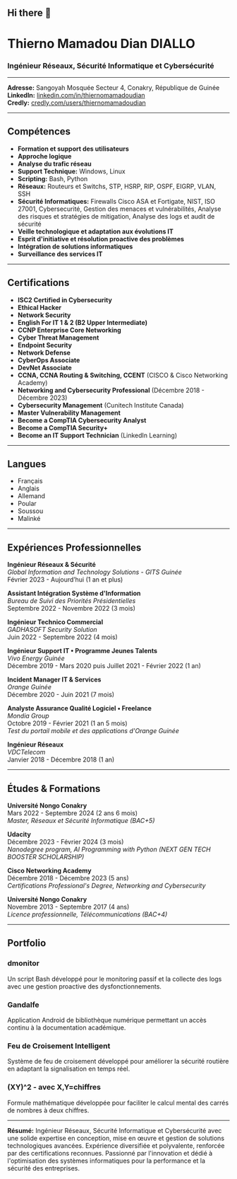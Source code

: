## Hi there 👋

<!--
**thiernomamadoudiann/thiernomamadoudiann** is a ✨ _special_ ✨ repository because its `README.md` (this file) appears on your GitHub profile.

Here are some ideas to get you started:

- 🔭 I’m currently working on ...
- 🌱 I’m currently learning ...
- 👯 I’m looking to collaborate on ...
- 🤔 I’m looking for help with ...
- 💬 Ask me about ...
- 📫 How to reach me: ...
- 😄 Pronouns: ...
- ⚡ Fun fact: ...
-->

# Thierno Mamadou Dian DIALLO

### Ingénieur Réseaux, Sécurité Informatique et Cybersécurité

---

**Adresse:** Sangoyah Mosquée Secteur 4, Conakry, République de Guinée  
**LinkedIn:** [linkedin.com/in/thiernomamadoudian](https://linkedin.com/in/thiernomamadoudian)  
**Credly:** [credly.com/users/thiernomamadoudian](https://credly.com/users/thiernomamadoudian)

---

## Compétences

- **Formation et support des utilisateurs**
- **Approche logique**
- **Analyse du trafic réseau**
- **Support Technique:** Windows, Linux
- **Scripting:** Bash, Python
- **Réseaux:** Routeurs et Switchs, STP, HSRP, RIP, OSPF, EIGRP, VLAN, SSH
- **Sécurité Informatiques:** Firewalls Cisco ASA et Fortigate, NIST, ISO 27001, Cybersecurité, Gestion des menaces et vulnérabilités, Analyse des risques et stratégies de mitigation, Analyse des logs et audit de sécurité
- **Veille technologique et adaptation aux évolutions IT**
- **Esprit d'initiative et résolution proactive des problèmes**
- **Intégration de solutions informatiques**
- **Surveillance des services IT**

---

## Certifications

- **ISC2 Certified in Cybersecurity**
- **Ethical Hacker**
- **Network Security**
- **English For IT 1 & 2 (B2 Upper Intermediate)**
- **CCNP Enterprise Core Networking**
- **Cyber Threat Management**
- **Endpoint Security**
- **Network Defense**
- **CyberOps Associate**
- **DevNet Associate**
- **CCNA, CCNA Routing & Switching, CCENT** (CISCO & Cisco Networking Academy)
- **Networking and Cybersecurity Professional** (Décembre 2018 - Décembre 2023)
- **Cybersecurity Management** (Cunitech Institute Canada)
- **Master Vulnerability Management**
- **Become a CompTIA Cybersecurity Analyst**
- **Become a CompTIA Security+**
- **Become an IT Support Technician** (LinkedIn Learning)

---

## Langues

- Français
- Anglais
- Allemand
- Poular
- Soussou
- Malinké

---

## Expériences Professionnelles

**Ingénieur Réseaux & Sécurité**  
*Global Information and Technology Solutions - GITS Guinée*  
Février 2023 - Aujourd’hui (1 an et plus)

**Assistant Intégration Système d'Information**  
*Bureau de Suivi des Priorités Présidentielles*  
Septembre 2022 - Novembre 2022 (3 mois)

**Ingénieur Technico Commercial**  
*GADHASOFT Security Solution*  
Juin 2022 - Septembre 2022 (4 mois)

**Ingénieur Support IT • Programme Jeunes Talents**  
*Vivo Energy Guinée*  
Décembre 2019 - Mars 2020 puis Juillet 2021 - Février 2022 (1 an)

**Incident Manager IT & Services**  
*Orange Guinée*  
Décembre 2020 - Juin 2021 (7 mois)

**Analyste Assurance Qualité Logiciel • Freelance**  
*Mondia Group*  
Octobre 2019 - Février 2021 (1 an 5 mois)  
*Test du portail mobile et des applications d'Orange Guinée*

**Ingénieur Réseaux**  
*VDCTelecom*  
Janvier 2018 - Décembre 2018 (1 an)

---

## Études & Formations

**Université Nongo Conakry**  
Mars 2022 - Septembre 2024 (2 ans 6 mois)  
*Master, Réseaux et Sécurité Informatique (BAC+5)*

**Udacity**  
Décembre 2023 - Février 2024 (3 mois)  
*Nanodegree program, AI Programming with Python (NEXT GEN TECH BOOSTER SCHOLARSHIP)*

**Cisco Networking Academy**  
Décembre 2018 - Décembre 2023 (5 ans)  
*Certifications Professional's Degree, Networking and Cybersecurity*

**Université Nongo Conakry**  
Novembre 2013 - Septembre 2017 (4 ans)  
*Licence professionnelle, Télécommunications (BAC+4)*

---

## Portfolio

### dmonitor
Un script Bash développé pour le monitoring passif et la collecte des logs avec une gestion proactive des dysfonctionnements.

### Gandalfe
Application Android de bibliothèque numérique permettant un accès continu à la documentation académique.

### Feu de Croisement Intelligent
Système de feu de croisement développé pour améliorer la sécurité routière en adaptant la signalisation en temps réel.

### (XY)^2 - avec X,Y=chiffres
Formule mathématique développée pour faciliter le calcul mental des carrés de nombres à deux chiffres.

---

**Résumé:**
Ingénieur Réseaux, Sécurité Informatique et Cybersécurité avec une solide expertise en conception, mise en œuvre et gestion de solutions technologiques avancées. Expérience diversifiée et polyvalente, renforcée par des certifications reconnues. Passionné par l'innovation et dédié à l'optimisation des systèmes informatiques pour la performance et la sécurité des entreprises.
